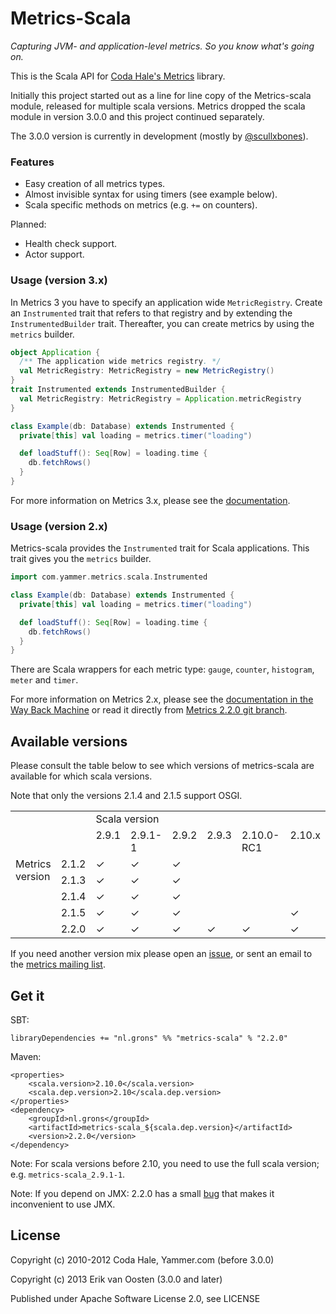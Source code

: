 Metrics-Scala
=============

*Capturing JVM- and application-level metrics. So you know what's going on.*

This is the Scala API for [Coda Hale's Metrics](https://github.com/codahale/metrics) library.

Initially this project started out as a line for line copy of the Metrics-scala module, released for multiple
scala versions. Metrics dropped the scala module in version 3.0.0 and this project continued separately.

The 3.0.0 version is currently in development (mostly by [@scullxbones](https://github.com/scullxbones)).

### Features

* Easy creation of all metrics types.
* Almost invisible syntax for using timers (see example below).
* Scala specific methods on metrics (e.g. `+=` on counters).

Planned:

* Health check support.
* Actor support.

### Usage (version 3.x)

In Metrics 3 you have to specify an application wide `MetricRegistry`. Create an
`Instrumented` trait that refers to that registry and by extending the `InstrumentedBuilder`
trait. Thereafter, you can create metrics by using the `metrics` builder.

```scala
object Application {
  /** The application wide metrics registry. */
  val MetricRegistry: MetricRegistry = new MetricRegistry()
}
trait Instrumented extends InstrumentedBuilder {
  val MetricRegistry: MetricRegistry = Application.metricRegistry
}

class Example(db: Database) extends Instrumented {
  private[this] val loading = metrics.timer("loading")

  def loadStuff(): Seq[Row] = loading.time {
    db.fetchRows()
  }
}
```

For more information on Metrics 3.x, please see the [documentation](http://metrics.codahale.com).

### Usage (version 2.x)

Metrics-scala provides the ``Instrumented`` trait for Scala applications. This
trait gives you the `metrics` builder.

```scala
import com.yammer.metrics.scala.Instrumented

class Example(db: Database) extends Instrumented {
  private[this] val loading = metrics.timer("loading")

  def loadStuff(): Seq[Row] = loading.time {
    db.fetchRows()
  }
}
```

There are Scala wrappers for each metric type: `gauge`, `counter`, `histogram`, `meter` and `timer`.

For more information on Metrics 2.x, please see the
[documentation in the Way Back Machine](http://web.archive.org/web/20120925003800/http://metrics.codahale.com/manual/core/)
or read it directly from [Metrics 2.2.0 git branch](https://github.com/codahale/metrics/tree/v2.2.0/docs/source/manual).

## Available versions

Please consult the table below to see which versions of metrics-scala are available for which scala versions.

Note that only the versions 2.1.4 and 2.1.5 support OSGI.

<table border="0" cellpadding="2" cellspacing="2">
  <tbody>
    <tr>
      <td valign="top"></td>
      <td valign="top"></td>
      <td colspan="6" rowspan="1" valign="top">Scala version</td>
    </tr>
    <tr>
      <td valign="top"></td>
      <td valign="top"></td>
      <td valign="top">2.9.1</td>
      <td valign="top">2.9.1-1</td>
      <td valign="top">2.9.2</td>
      <td valign="top">2.9.3</td>
      <td valign="top">2.10.0-RC1</td>
      <td valign="top">2.10.x</td>
    </tr>
    <tr>
      <td colspan="1" rowspan="5" valign="top">Metrics<br>version</td>
      <td valign="top">2.1.2</td>
      <td valign="top">✓</td>
      <td valign="top">✓</td>
      <td valign="top">✓</td>
      <td valign="top"></td>
      <td valign="top"></td>
      <td valign="top"></td>
    </tr>
    <tr>
      <td valign="top">2.1.3</td>
      <td valign="top">✓</td>
      <td valign="top">✓</td>
      <td valign="top">✓</td>
      <td valign="top"></td>
      <td valign="top"></td>
      <td valign="top"></td>
    </tr>
    <tr>
      <td valign="top">2.1.4</td>
      <td valign="top">✓</td>
      <td valign="top">✓</td>
      <td valign="top">✓</td>
      <td valign="top"></td>
      <td valign="top"></td>
      <td valign="top"></td>
    </tr>
    <tr>
      <td valign="top">2.1.5</td>
      <td valign="top">✓</td>
      <td valign="top">✓</td>
      <td valign="top">✓</td>
      <td valign="top"></td>
      <td valign="top"></td>
      <td valign="top">✓</td>
    </tr>
    <tr>
      <td valign="top">2.2.0</td>
      <td valign="top">✓</td>
      <td valign="top">✓</td>
      <td valign="top">✓</td>
      <td valign="top">✓</td>
      <td valign="top">✓</td>
      <td valign="top">✓</td>
    </tr>
  </tbody>
</table>

If you need another version mix please open an [issue](https://github.com/erikvanoosten/metrics-scala/issues), or
sent an email to the [metrics mailing list](http://groups.google.com/group/metrics-user).


## Get it

SBT:
```
libraryDependencies += "nl.grons" %% "metrics-scala" % "2.2.0"
```

Maven:
```
<properties>
    <scala.version>2.10.0</scala.version>
    <scala.dep.version>2.10</scala.dep.version>
</properties>
<dependency>
    <groupId>nl.grons</groupId>
    <artifactId>metrics-scala_${scala.dep.version}</artifactId>
    <version>2.2.0</version>
</dependency>
```

Note: For scala versions before 2.10, you need to use the full scala version; e.g. `metrics-scala_2.9.1-1`.

Note: If you depend on JMX: 2.2.0 has a small [bug](https://github.com/codahale/metrics/issues/318) that makes
it inconvenient to use JMX.


License
-------

Copyright (c) 2010-2012 Coda Hale, Yammer.com (before 3.0.0)

Copyright (c) 2013 Erik van Oosten (3.0.0 and later)

Published under Apache Software License 2.0, see LICENSE
